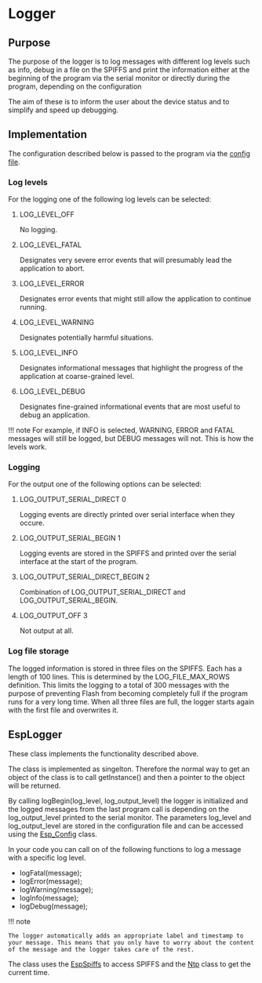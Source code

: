 # Logger

## Purpose

The purpose of the logger is to log messages with different log levels such as info, debug in a file on the SPIFFS and print the information either at the beginning of the program via the serial monitor or directly during the program, depending on the configuration

The aim of these is to inform the user about the device status and to simplify and speed up debugging.

## Implementation

The configuration described below is passed to the program via the [config file](esp_config.md).

### Log levels

For the logging one of the following log levels can be selected: 

1. LOG_LEVEL_OFF 

    No logging.

2. LOG_LEVEL_FATAL

    Designates very severe error events that will presumably lead the application to abort.

3. LOG_LEVEL_ERROR

    Designates error events that might still allow the application to continue running.

4. LOG_LEVEL_WARNING 

    Designates potentially harmful situations.

5. LOG_LEVEL_INFO

    Designates informational messages that highlight the progress of the application at coarse-grained level.

6. LOG_LEVEL_DEBUG

    Designates fine-grained informational events that are most useful to debug an application.

!!! note
    For example, if INFO is selected, WARNING, ERROR and FATAL messages will still be logged, but DEBUG messages will not. This is how the levels work.

### Logging

For the output one of the following options can be selected: 

1. LOG_OUTPUT_SERIAL_DIRECT 0

    Logging events are directly printed over serial interface when they occure.

2. LOG_OUTPUT_SERIAL_BEGIN 1   

    Logging events are stored in the SPIFFS and printed over the serial interface at the start of the program.

3. LOG_OUTPUT_SERIAL_DIRECT_BEGIN 2  

    Combination of LOG_OUTPUT_SERIAL_DIRECT and LOG_OUTPUT_SERIAL_BEGIN.

4. LOG_OUTPUT_OFF 3     

    Not output at all.

### Log file storage

The logged information is stored in three files on the SPIFFS. Each has a length of 100 lines. This is determined by the LOG_FILE_MAX_ROWS definition. This limits the logging to a total of 300 messages with the purpose of preventing Flash from becoming completely full if the program runs for a very long time. When all three files are full, the logger starts again with the first file and overwrites it.

## EspLogger

These class implements the functionality described above.

The class is implemented as singelton. Therefore the normal way to get an object of the class is to call getInstance() and then a pointer to the object will be returned.

By calling logBegin(log_level, log_output_level) the logger is initialized and the logged messages from the last program call is depending on the log_output_level printed to the serial monitor. The parameters log_level and log_output_level are stored in the configuration file and can be accessed using the [Esp_Config](esp_config.md) class.

In your code you can call on of the following functions to log a message with a specific log level.

- logFatal(message);
- logError(message);
- logWarning(message);
- logInfo(message);
- logDebug(message);

!!! note

    The logger automatically adds an appropriate label and timestamp to your message. This means that you only have to worry about the content of the message and the logger takes care of the rest.

The class uses the [EspSpiffs](esp_spiffs.md) to access SPIFFS and the [Ntp](esp_ntp.md) class to get the current time.
